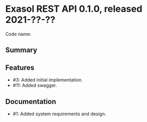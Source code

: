# Exasol REST API 0.1.0, released 2021-??-??

Code name: 

## Summary


## Features

* #3: Added initial implementation.
* #11: Added swagger.

## Documentation

* #1: Added system requirements and design.